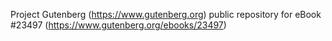 Project Gutenberg (https://www.gutenberg.org) public repository for eBook #23497 (https://www.gutenberg.org/ebooks/23497)

